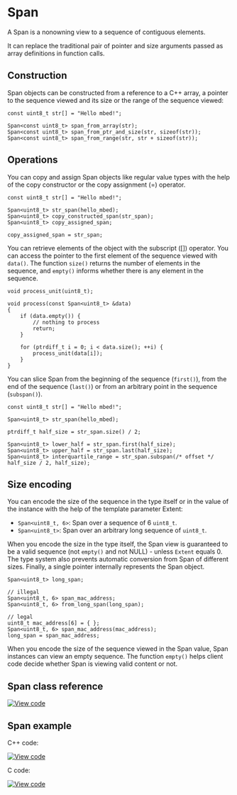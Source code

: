 # Span

A Span is a nonowning view to a sequence of contiguous elements.

It can replace the traditional pair of pointer and size arguments passed as array definitions in function calls.

## Construction

Span objects can be constructed from a reference to a C++ array, a pointer to the sequence viewed and its size or the range of the sequence viewed:

```
const uint8_t str[] = "Hello mbed!";

Span<const uint8_t> span_from_array(str);
Span<const uint8_t> span_from_ptr_and_size(str, sizeof(str));
Span<const uint8_t> span_from_range(str, str + sizeof(str));
```

## Operations

You can copy and assign Span objects like regular value types with the help of the copy constructor or the copy assignment (=) operator.

```
const uint8_t str[] = "Hello mbed!";

Span<uint8_t> str_span(hello_mbed);
Span<uint8_t> copy_constructed_span(str_span);
Span<uint8_t> copy_assigned_span;

copy_assigned_span = str_span;
```

You can retrieve elements of the object with the subscript ([]) operator. You can access the pointer to the first element of the sequence viewed with `data()`. The function `size()` returns the number of elements in the sequence, and `empty()` informs whether there is any element in the sequence.

```
void process_unit(uint8_t);

void process(const Span<uint8_t> &data)
{
    if (data.empty()) {
        // nothing to process
        return;
    }

    for (ptrdiff_t i = 0; i < data.size(); ++i) {
        process_unit(data[i]);
    }
}
```

You can slice Span from the beginning of the sequence (`first()`), from the end of the sequence (`last()`) or from an arbitrary point in the sequence (`subspan()`).

```
const uint8_t str[] = "Hello mbed!";

Span<uint8_t> str_span(hello_mbed);

ptrdiff_t half_size = str_span.size() / 2;

Span<uint8_t> lower_half = str_span.first(half_size);
Span<uint8_t> upper_half = str_span.last(half_size);
Span<uint8_t> interquartile_range = str_span.subspan(/* offset */ half_size / 2, half_size);
```

## Size encoding

You can encode the size of the sequence in the type itself or in the value of the instance with the help of the template parameter Extent:

  - `Span<uint8_t, 6>`: Span over a sequence of 6 `uint8_t`.
  - `Span<uint8_t>`: Span over an arbitrary long sequence of `uint8_t`.

When you encode the size in the type itself, the Span view is guaranteed to be a valid sequence (not `empty()` and not NULL) - unless `Extent` equals 0. The type system also prevents automatic conversion from Span of different sizes. Finally, a single pointer internally represents the Span object.

```
Span<uint8_t> long_span;

// illegal
Span<uint8_t, 6> span_mac_address;
Span<uint8_t, 6> from_long_span(long_span);

// legal
uint8_t mac_address[6] = { };
Span<uint8_t, 6> span_mac_address(mac_address);
long_span = span_mac_address;
```

When you encode the size of the sequence viewed in the Span value, Span instances can view an empty sequence. The function `empty()` helps client code decide whether Span is viewing valid content or not.

## Span class reference

[![View code](https://www.mbed.com/embed/?type=library)](https://os.mbed.com/docs/mbed-os/v6.13/mbed-os-api-doxy/structmbed_1_1_span.html)


## Span example

C++ code:

[![View code](https://www.mbed.com/embed/?url=https://github.com/ARMmbed/mbed-os-snippet-Span_cpp/tree/v6.13)](https://github.com/ARMmbed/mbed-os-snippet-Span_cpp/blob/v6.13/main.cpp)


C code:

[![View code](https://www.mbed.com/embed/?url=https://github.com/ARMmbed/mbed-os-snippet-Span_c/tree/v6.13)](https://github.com/ARMmbed/mbed-os-snippet-Span_c/blob/v6.13/main.cpp)
